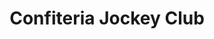 ---
title: "Confiteria Jockey Club"
url: /san-jose-de-balcarce/confiteria-jockey-club/
shop: Allgemein
---
